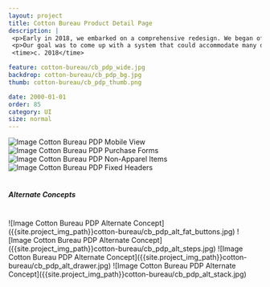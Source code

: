 ```yaml
---
layout: project
title: Cotton Bureau Product Detail Page
description: |
 <p>Early in 2018, we embarked on a comprehensive redesign. We began offering our own size-inclusive t-shirts as an option alongside the ones we've used for years, giving customers an option for the first time. This, combined with the emergence of non-apparel products on the site significantly increased the complexity of the purchasing experience.</p>
 <p>Our goal was to come up with a system that could accommodate many different product configurations, successfully lead the customer through the various options, give the user resources and information about each available piece of apparel, and (since this is the entrance point for most visitors) present other products without overwhelming users.</p>
 <time>c. 2018</time>

feature: cotton-bureau/cb_pdp_wide.jpg
backdrop: cotton-bureau/cb_pdp_bg.jpg
thumb: cotton-bureau/cb_pdp_thumb.png

date: 2000-01-01
order: 85
category: UI
size: normal
---
```



![Image Cotton Bureau PDP Mobile View]({{site.project_img_path}}cotton-bureau/cb_pdp_mobile.jpg)
![Image Cotton Bureau PDP Purchase Forms]({{site.project_img_path}}cotton-bureau/cb_pdp_buy.jpg)
![Image Cotton Bureau PDP Non-Apparel Items]({{site.project_img_path}}cotton-bureau/cb_pdp_non-apparel.jpg)
![Image Cotton Bureau PDP Fixed Headers]({{site.project_img_path}}cotton-bureau/cb_pdp_headers.jpg)
<br><br>
<h5><span>Alternate Concepts</span></h5>
<br>
![Image Cotton Bureau PDP Alternate Concept]({{site.project_img_path}}cotton-bureau/cb_pdp_alt_fat_buttons.jpg)
![Image Cotton Bureau PDP Alternate Concept]({{site.project_img_path}}cotton-bureau/cb_pdp_alt_steps.jpg)
![Image Cotton Bureau PDP Alternate Concept]({{site.project_img_path}}cotton-bureau/cb_pdp_alt_drawer.jpg)
![Image Cotton Bureau PDP Alternate Concept]({{site.project_img_path}}cotton-bureau/cb_pdp_alt_stack.jpg)

<!--
<p>Because of the nature of Cotton Bureau's business model (a platform allowing many individuals to sell their designs on a t-shirt), a majority of the site's traffic is sent directly to a product by its designer, making it far and away the most critical page on the site.</p>
-->
